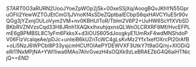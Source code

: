 $START$0O3aRURN2UooJYoeZpWOp2j5k+00xeSSjXq/AoogBQvJKhYN55GpruOFIi2YewWZTOJEtCmG1jJVnoKf4sSDeZQptbaIECbpS6qxHAVCYIuE5r90vQGg3jYZxnjOULoVym2VM+nv0KBHUlToR/Tblm2V6P2+UuHW6ScYfXVbSDBKbRVZNVzsCqd33H8JRnh1XAQkxihxuhjqxnsQLWnOLCRXRF8Mf/HvcEFPLmE6gBPMBSL8C1yFm6FkksX+d3iOUS605dJoogkyE1UmRxF4wdMNShdoPV06FIzVcaIqeAe/pDJc+unIeiB6kUZnTcWC4gLsKvMz2Yfx1xefOXrcPl20rAfB+oLi5NzJ6WPCbl8P33ysjcmHCUfOIAePYDEWVXF3UtkY7t9aGQ/nj+XIODiQeRi11NxMPjNA+YWI1iwa6MAo7AhrGvezH4sOQXk9zLeBRAEZbG4Q6aiHTNicjQ==$END$